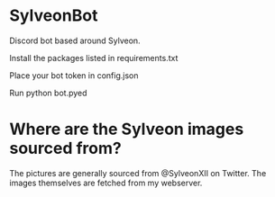 # SylveonBot
Discord bot based around Sylveon.


Install the packages listed in requirements.txt

Place your bot token in config.json

Run python bot.pyed 


# Where are the Sylveon images sourced from?
The pictures are generally sourced from @SylveonXII on Twitter. The images themselves are fetched from my webserver.
